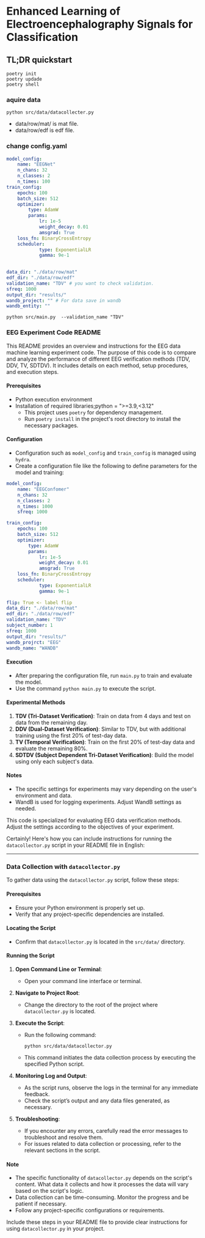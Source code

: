 # Enhanced Learning of Electroencephalography Signals for Classification

## TL;DR quickstart

```
poetry init
poetry updade
poetry shell
```

### aquire data

```
python src/data/datacollecter.py
```

- data/row/mat/ is mat file.
- data/row/edf is edf file.

### change config.yaml

```yaml
model_config:
    name: "EEGNet"
    n_chans: 32
    n_classes: 2
    n_times: 100
train_config:
    epochs: 100
    batch_size: 512
    optimizer: 
        type: AdamW
        params:
            lr: 1e-5
            weight_decay: 0.01
            amsgrad: True
    loss_fn: BinaryCrossEntropy
    scheduler:
            type: ExponentialLR
            gamma: 9e-1
    

data_dir: "./data/row/mat"
edf_dir: "./data/row/edf"
validation_name: "TDV" # you want to check validation.
sfreq: 1000
output_dir: "results/"
wandb_project: "" # For data save in wandb
wandb_entity: ""
```

```
python src/main.py  --validation_name "TDV"
```

### EEG Experiment Code README

This README provides an overview and instructions for the EEG data machine learning experiment code. The purpose of this code is to compare and analyze the performance of different EEG verification methods (TDV, DDV, TV, SDTDV). It includes details on each method, setup procedures, and execution steps.

#### Prerequisites

- Python execution environment
- Installation of required libraries;python = ">=3.9,\<3.12"
  - This project uses `poetry` for dependency management.
  - Run `poetry install` in the project's root directory to install the necessary packages.

#### Configuration

- Configuration such as `model_config` and `train_config` is managed using `hydra`.
- Create a configuration file like the following to define parameters for the model and training:

```yaml
model_config:
    name: "EEGConfomer"
    n_chans: 32
    n_classes: 2
    n_times: 1000
    sfreq: 1000

train_config:
    epochs: 100
    batch_size: 512
    optimizer: 
        type: AdamW
        params:
            lr: 1e-5
            weight_decay: 0.01
            amsgrad: True
    loss_fn: BinaryCrossEntropy
    scheduler:
            type: ExponentialLR
            gamma: 9e-1
    
flip: True <- label flip
data_dir: "./data/row/mat"
edf_dir: "./data/row/edf"
validation_name: "TDV"
subject_number: 1
sfreq: 1000
output_dir: "results/"
wandb_projrct: "EEG"
wandb_name: "WANDB"
```

#### Execution

- After preparing the configuration file, run `main.py` to train and evaluate the model.
- Use the command `python main.py` to execute the script.

#### Experimental Methods

1. **TDV (Tri-Dataset Verification)**: Train on data from 4 days and test on data from the remaining day.
1. **DDV (Dual-Dataset Verification)**: Similar to TDV, but with additional training using the first 20% of test-day data.
1. **TV (Temporal Verification)**: Train on the first 20% of test-day data and evaluate the remaining 80%.
1. **SDTDV (Subject Dependent Tri-Dataset Verification)**: Build the model using only each subject's data.

#### Notes

- The specific settings for experiments may vary depending on the user's environment and data.
- WandB is used for logging experiments. Adjust WandB settings as needed.

This code is specialized for evaluating EEG data verification methods. Adjust the settings according to the objectives of your experiment.

Certainly! Here's how you can include instructions for running the `datacollector.py` script in your README file in English:

______________________________________________________________________

### Data Collection with `datacollector.py`

To gather data using the `datacollector.py` script, follow these steps:

#### Prerequisites

- Ensure your Python environment is properly set up.
- Verify that any project-specific dependencies are installed.

#### Locating the Script

- Confirm that `datacollector.py` is located in the `src/data/` directory.

#### Running the Script

1. **Open Command Line or Terminal**:

   - Open your command line interface or terminal.

1. **Navigate to Project Root**:

   - Change the directory to the root of the project where `datacollector.py` is located.

1. **Execute the Script**:

   - Run the following command:
     ```
     python src/data/datacollector.py
     ```
   - This command initiates the data collection process by executing the specified Python script.

1. **Monitoring Log and Output**:

   - As the script runs, observe the logs in the terminal for any immediate feedback.
   - Check the script’s output and any data files generated, as necessary.

1. **Troubleshooting**:

   - If you encounter any errors, carefully read the error messages to troubleshoot and resolve them.
   - For issues related to data collection or processing, refer to the relevant sections in the script.

#### Note

- The specific functionality of `datacollector.py` depends on the script's content. What data it collects and how it processes the data will vary based on the script's logic.
- Data collection can be time-consuming. Monitor the progress and be patient if necessary.
- Follow any project-specific configurations or requirements.

Include these steps in your README file to provide clear instructions for using `datacollector.py` in your project.
